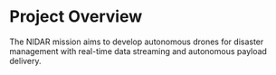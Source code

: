 # Project Overview

The NIDAR mission aims to develop autonomous drones for disaster management with real-time data streaming and autonomous payload delivery.
